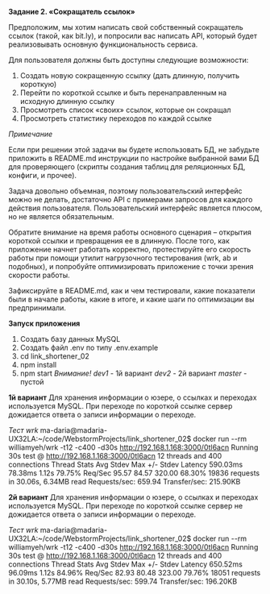 **Задание 2. «Сокращатель ссылок»**

Предположим, мы хотим написать свой собственный сокращатель ссылок (такой,
как bit.ly), и попросили вас написать API, который будет реализовывать
основную функциональность сервиса.

Для пользователя должны быть доступны следующие возможности:
1. Создать новую сокращенную ссылку (дать длинную, получить короткую)
2. Перейти по короткой ссылке и быть перенаправленным на исходную длинную ссылку
3. Просмотреть список «своих» ссылок, которые он сокращал
4. Просмотреть статистику переходов по каждой ссылке


*Примечание*

Если при решении этой задачи вы будете использовать БД, не забудьте приложить
в README.md инструкции по настройке выбранной вами БД для проверяющего (скрипты
создания таблиц для реляционных БД, конфиги, и прочее).

Задача довольно объемная, поэтому пользовательский интерфейс можно не делать, достаточно API с примерами запросов для каждого действия пользователя.
Пользовательский интерфейс является плюсом, но не является обязательным.

Обратите внимание на время работы основного сценария – открытия короткой ссылки
и превращения ее в длинную. После того, как приложение начнет работать корректно,
протестируйте его скорость работы при помощи утилит нагрузочного тестирования
(wrk, ab и подобных), и попробуйте оптимизировать приложение с точки зрения
скорости работы.

Зафиксируйте в README.md, как и чем тестировали, какие показатели были в начале
работы, какие в итоге, и какие шаги по оптимизации вы предпринимали.

**Запуск приложения**
1) Создать базу данных MySQL
2) Создать файл .env по типу .env.example
2) cd link_shortener_02
3) npm install
4) npm start
*Внимание!* 
*dev1* - 1й вариант
*dev2* - 2й вариант
*master* - пустой

**1й вариант**
Для хранения информации о юзере, о ссылках и переходах используется MySQL.
При переходе по короткой ссылке сервер дожидается ответа о записи информации о переходе.

*Тест wrk*
ma-daria@madaria-UX32LA:~/code/WebstormProjects/link_shortener_02$ docker run --rm williamyeh/wrk -t12 -c400 -d30s  http://192.168.1.168:3000/0tl6acn
Running 30s test @ http://192.168.1.168:3000/0tl6acn
  12 threads and 400 connections
  Thread Stats   Avg      Stdev     Max   +/- Stdev
    Latency   590.03ms   78.38ms   1.12s    79.75%
    Req/Sec    95.57     84.57   320.00     68.30%
  19836 requests in 30.06s, 6.34MB read
Requests/sec:    659.94
Transfer/sec:    215.90KB

**2й вариант**
Для хранения информации о юзере, о ссылках и переходах используется MySQL.
При переходе по короткой ссылке сервер не дожидается ответа о записи информации о переходе.

*Тест wrk*
ma-daria@madaria-UX32LA:~/code/WebstormProjects/link_shortener_02$ docker run --rm williamyeh/wrk -t12 -c400 -d30s  http://192.168.1.168:3000/0tl6acn
Running 30s test @ http://192.168.1.168:3000/0tl6acn
  12 threads and 400 connections
  Thread Stats   Avg      Stdev     Max   +/- Stdev
    Latency   650.52ms   96.09ms   1.12s    84.96%
    Req/Sec    82.93     80.48   323.00     79.76%
  18051 requests in 30.10s, 5.77MB read
Requests/sec:    599.74
Transfer/sec:    196.20KB